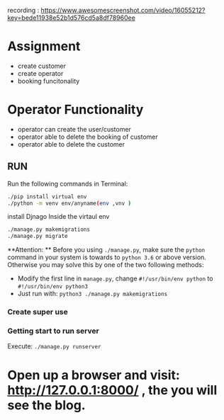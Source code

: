 recording : https://www.awesomescreenshot.com/video/16055212?key=bede11938e52b1d576cd5a8df78960ee

# Assignment
  - create customer 
  - create operator
  - booking funcitonality
# Operator Functionality
- operator can create the user/customer 
- operator able to delete the booking of customer
- operator able to delete the customer
  


## RUN

Run the following commands in Terminal:

```bash
./pip install virtual env
./python -m venv env/anyname(env ,vnv )
```
install Djnago Inside the virtaul env


```bash
./manage.py makemigrations
./manage.py migrate
```

**Attention: ** Before you using `./manage.py`, make sure the `python` command in your system is towards to `python 3.6` or above version. Otherwise you may solve this by one of the two following methods:
- Modify the first line in `manage.py`, change `#!/usr/bin/env python` to `#!/usr/bin/env python3`
- Just run with: `python3 ./manage.py makemigrations`
### Create super use

### Getting start to run server
Execute: `./manage.py runserver`

Open up a browser and visit: http://127.0.0.1:8000/ , the you will see the blog.
=======
  
